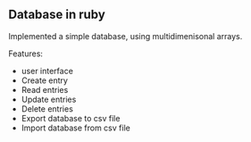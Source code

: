 Database in ruby
----------------

Implemented a simple database, using multidimenisonal arrays.

Features:
- user interface
- Create entry
- Read entries
- Update entries
- Delete entries
- Export database to csv file
- Import database from csv file


